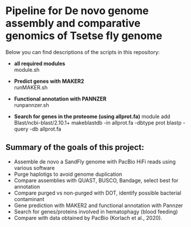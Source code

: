 # Pipeline for De novo genome assembly and comparative genomics of Tsetse fly genome

Below you can find descriptions of the scripts in this repository:

* **all required modules**              
module.sh

* **Predict genes with MAKER2**    
runMAKER.sh

* **Functional annotation with PANNZER**     
runpannzer.sh

* **Search for genes in the proteome (using allprot.fa)**
module add Blast/ncbi-blast/2.10.1+
makeblastdb -in allprot.fa -dbtype prot
blastp -query <a protein file.fa> -db allprot.fa


## Summary of the goals of this project:
- Assemble de novo a SandFly genome with PacBio HiFi reads using various software
- Purge haplotigs to avoid genome duplication
- Compare assemblies with QUAST, BUSCO, Bandage, select best for annotation
- Compare purged vs non-purged with DOT, identify possible bacterial contaminant
- Gene prediction with MAKER2 and functional annotation with Pannzer
- Search for genes/proteins involved in hematophagy (blood feeding)
- Compare with data obtained by PacBio (Korlach et al., 2020).
